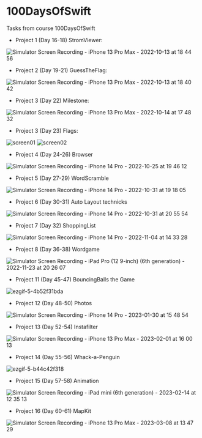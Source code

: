 # 100DaysOfSwift
Tasks from course 100DaysOfSwift

- Project 1 (Day 16-18) StromViewer:

![Simulator Screen Recording - iPhone 13 Pro Max - 2022-10-13 at 18 44 56](https://user-images.githubusercontent.com/108011846/195643472-06648171-120c-4fe6-a3ad-1d2a4670b02f.gif)

- Project 2 (Day 19-21) GuessTheFlag: 

![Simulator Screen Recording - iPhone 13 Pro Max - 2022-10-13 at 18 40 42](https://user-images.githubusercontent.com/108011846/195643554-dd19c216-33b0-476d-8e7e-19d4bf4f21de.gif)


- Project 3 (Day 22) Milestone:

![Simulator Screen Recording - iPhone 13 Pro Max - 2022-10-14 at 17 48 32](https://user-images.githubusercontent.com/108011846/195875938-faa93224-7d82-4219-955a-39b0b9788f99.gif)

- Project 3 (Day 23) Flags: 

![screen01](https://user-images.githubusercontent.com/108011846/196222909-3f2a80b6-0602-4775-9ebc-c748728a66ef.png)
![screen02](https://user-images.githubusercontent.com/108011846/196222954-5d8d96cf-b36e-4a32-b919-09147c0e5779.png)

- Project 4 (Day 24-26) Browser

![Simulator Screen Recording - iPhone 14 Pro - 2022-10-25 at 19 46 12](https://user-images.githubusercontent.com/108011846/197835131-18d141af-13b8-4090-b800-2748f1d8a50b.gif)

- Project 5 (Day 27-29) WordScramble

![Simulator Screen Recording - iPhone 14 Pro - 2022-10-31 at 19 18 05](https://user-images.githubusercontent.com/108011846/199069070-8cd99b66-b4c3-46b1-8ada-c929e94cae2e.gif)

- Project 6 (Day 30-31) Auto Layout technicks

![Simulator Screen Recording - iPhone 14 Pro - 2022-10-31 at 20 55 54](https://user-images.githubusercontent.com/108011846/199087578-dd2a841a-13c5-4b82-a93d-dd4d128d9aae.gif)

- Project 7 (Day 32) ShoppingList

![Simulator Screen Recording - iPhone 14 Pro - 2022-11-04 at 14 33 28](https://user-images.githubusercontent.com/108011846/199974768-1f5e415d-d402-46de-85c8-baf156e9c87e.gif)

- Project 8 (Day 36-38) Wordgame

![Simulator Screen Recording - iPad Pro (12 9-inch) (6th generation) - 2022-11-23 at 20 26 07](https://user-images.githubusercontent.com/108011846/203621328-5abeda46-1cb7-45b8-80b2-98589f5a77d4.gif)

- Project 11 (Day 45-47) BouncingBalls the Game

![ezgif-5-4b52f31bda](https://user-images.githubusercontent.com/108011846/215330443-fd20265d-32f4-4fef-9efe-6ce88c403dfc.gif)

- Project 12 (Day 48-50) Photos

![Simulator Screen Recording - iPhone 14 Pro - 2023-01-30 at 15 48 54](https://user-images.githubusercontent.com/108011846/215495237-50f6921e-bc6a-467f-854f-aa004b18335a.gif)

- Project 13 (Day 52-54) Instafilter

![Simulator Screen Recording - iPhone 13 Pro Max - 2023-02-01 at 16 00 13](https://user-images.githubusercontent.com/108011846/216064466-4529df44-650c-4b5a-aa02-304a50727f64.gif)

- Project 14 (Day 55-56) Whack-a-Penguin

![ezgif-5-b44c42f318](https://user-images.githubusercontent.com/108011846/218460998-1f0273b4-db82-460d-ac02-dd0ee2fd378a.gif)

- Project 15 (Day 57-58) Animation

![Simulator Screen Recording - iPad mini (6th generation) - 2023-02-14 at 12 35 13](https://user-images.githubusercontent.com/108011846/218711390-1202c44b-1cae-4e52-b69e-6bc0d156a012.gif)

- Project 16 (Day 60-61) MapKit

![Simulator Screen Recording - iPhone 13 Pro Max - 2023-03-08 at 13 47 29](https://user-images.githubusercontent.com/108011846/223709399-184f3a10-3b42-40bf-8a47-ae1d76909d67.gif)

